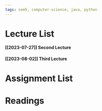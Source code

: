 ```yaml
---
tags: sem5, computer-science, java, python
---
```


Lecture List
==
#### [[2023-07-27]] Second Lecture
#### [[2023-08-02]] Third Lecture

Assignment List
==

Readings
==
	